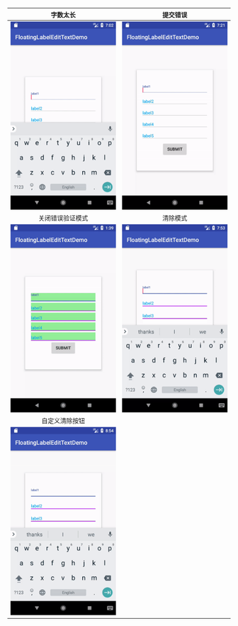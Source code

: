 |字数太长|提交错误|
|:---:|:---:|
|![](../art/long_text_demo.gif)|![](../art/submit_error_demo.gif)|
|关闭错误验证模式|清除模式|
|![](../art/disable_error_demo.gif)|![](../art/clear_mode_demo.gif)|
|自定义清除按钮||
|![](../art/customize_clear_button_demo.gif)||